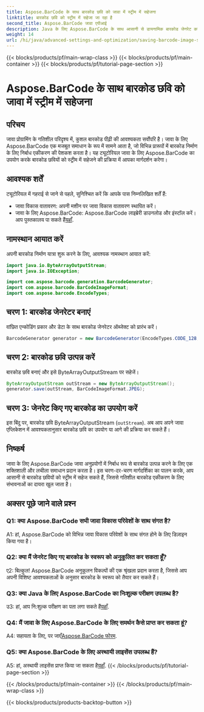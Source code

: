 ```yaml
---
title: Aspose.BarCode के साथ बारकोड छवि को जावा में स्ट्रीम में सहेजना
linktitle: बारकोड छवि को स्ट्रीम में सहेजा जा रहा है
second_title: Aspose.BarCode जावा एपीआई
description: Java के लिए Aspose.BarCode के साथ आसानी से डायनामिक बारकोड जेनरेट करें। बारकोड छवियों को स्ट्रीम में सहेजने के लिए हमारी चरण-दर-चरण मार्गदर्शिका का पालन करें।
weight: 14
url: /hi/java/advanced-settings-and-optimization/saving-barcode-image-streams/
---
```


{{< blocks/products/pf/main-wrap-class >}}
{{< blocks/products/pf/main-container >}}
{{< blocks/products/pf/tutorial-page-section >}}

# Aspose.BarCode के साथ बारकोड छवि को जावा में स्ट्रीम में सहेजना

## परिचय

जावा प्रोग्रामिंग के गतिशील परिदृश्य में, कुशल बारकोड पीढ़ी की आवश्यकता सर्वोपरि है। जावा के लिए Aspose.BarCode एक मजबूत समाधान के रूप में सामने आता है, जो विभिन्न प्रारूपों में बारकोड निर्माण के लिए निर्बाध एकीकरण की पेशकश करता है। यह ट्यूटोरियल जावा के लिए Aspose.BarCode का उपयोग करके बारकोड छवियों को स्ट्रीम में सहेजने की प्रक्रिया में आपका मार्गदर्शन करेगा।

## आवश्यक शर्तें

ट्यूटोरियल में गहराई से जाने से पहले, सुनिश्चित करें कि आपके पास निम्नलिखित शर्तें हैं:

- जावा विकास वातावरण: अपनी मशीन पर जावा विकास वातावरण स्थापित करें।
- जावा के लिए Aspose.BarCode: Aspose.BarCode लाइब्रेरी डाउनलोड और इंस्टॉल करें। आप पुस्तकालय पा सकते हैं[यहाँ](https://releases.aspose.com/barcode/java/).

## नामस्थान आयात करें

अपनी बारकोड निर्माण यात्रा शुरू करने के लिए, आवश्यक नामस्थान आयात करें:

```java
import java.io.ByteArrayOutputStream;
import java.io.IOException;

import com.aspose.barcode.generation.BarcodeGenerator;
import com.aspose.barcode.BarCodeImageFormat;
import com.aspose.barcode.EncodeTypes;
```

## चरण 1: बारकोड जेनरेटर बनाएं

वांछित एन्कोडिंग प्रकार और डेटा के साथ बारकोड जेनरेटर ऑब्जेक्ट को प्रारंभ करें।

```java
BarcodeGenerator generator = new BarcodeGenerator(EncodeTypes.CODE_128, "123456");
```

## चरण 2: बारकोड छवि उत्पन्न करें

बारकोड छवि बनाएं और इसे ByteArrayOutputStream पर सहेजें।

```java
ByteArrayOutputStream outStream = new ByteArrayOutputStream();
generator.save(outStream, BarCodeImageFormat.JPEG);
```

## चरण 3: जेनरेट किए गए बारकोड का उपयोग करें

इस बिंदु पर, बारकोड छवि ByteArrayOutputStream (`outStream`). अब आप अपने जावा एप्लिकेशन में आवश्यकतानुसार बारकोड छवि का उपयोग या आगे की प्रक्रिया कर सकते हैं।

## निष्कर्ष

जावा के लिए Aspose.BarCode जावा अनुप्रयोगों में निर्बाध रूप से बारकोड उत्पन्न करने के लिए एक शक्तिशाली और लचीला समाधान प्रदान करता है। इस चरण-दर-चरण मार्गदर्शिका का पालन करके, आप आसानी से बारकोड छवियों को स्ट्रीम में सहेज सकते हैं, जिससे गतिशील बारकोड एकीकरण के लिए संभावनाओं का दायरा खुल जाता है।

## अक्सर पूछे जाने वाले प्रश्न

### Q1: क्या Aspose.BarCode सभी जावा विकास परिवेशों के साथ संगत है?

A1: हां, Aspose.BarCode को विभिन्न जावा विकास परिवेशों के साथ संगत होने के लिए डिज़ाइन किया गया है।

### Q2: क्या मैं जेनरेट किए गए बारकोड के स्वरूप को अनुकूलित कर सकता हूँ?

ए2: बिल्कुल! Aspose.BarCode अनुकूलन विकल्पों की एक श्रृंखला प्रदान करता है, जिससे आप अपनी विशिष्ट आवश्यकताओं के अनुसार बारकोड के स्वरूप को तैयार कर सकते हैं।

### Q3: क्या Java के लिए Aspose.BarCode का निःशुल्क परीक्षण उपलब्ध है?

 उ3: हां, आप नि:शुल्क परीक्षण का पता लगा सकते हैं[यहाँ](https://releases.aspose.com/).

### Q4: मैं जावा के लिए Aspose.BarCode के लिए समर्थन कैसे प्राप्त कर सकता हूं?

 A4: सहायता के लिए, पर जाएँ[Aspose.BarCode फोरम](https://forum.aspose.com/c/barcode/13).

### Q5: क्या Aspose.BarCode के लिए अस्थायी लाइसेंस उपलब्ध हैं?

 A5: हां, अस्थायी लाइसेंस प्राप्त किया जा सकता है[यहाँ](https://purchase.aspose.com/temporary-license/).
{{< /blocks/products/pf/tutorial-page-section >}}

{{< /blocks/products/pf/main-container >}}
{{< /blocks/products/pf/main-wrap-class >}}

{{< blocks/products/products-backtop-button >}}
